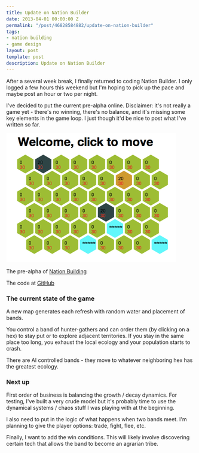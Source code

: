 ```yaml
---
title: Update on Nation Builder
date: 2013-04-01 00:00:00 Z
permalink: "/post/46828584882/update-on-nation-builder"
tags:
- nation building
- game design
layout: post
template: post
description: Update on Nation Builder
---
```


After a several week break, I finally returned to coding Nation Builder. I only logged a few hours this weekend but I'm hoping to pick up the pace and maybe post an hour or two per night.

I've decided to put the current pre-alpha online. Disclaimer: it's not really a game yet - there's no winning, there's no balance, and it's missing some key elements in the game loop. I just though it'd be nice to post what I've written so far.

![](/images/5b030b2bcf02369df0c6048ead86ee1ac9e4dca096cfef8bc94dad3e0004a988.png)

The pre-alpha of [Nation Building](http://nationbuilding.randylubin.com/)

The code at [GitHub](https://github.com/randylubin/Nation-Building/tree/master/Band%20Expansion)

### The current state of the game
A new map generates each refresh with random water and placement of bands.

You control a band of hunter-gathers and can order them (by clicking on a hex) to stay put or to explore adjacent territories. If you stay in the same place too long, you exhaust the local ecology and your population starts to crash.

There are AI controlled bands - they move to whatever neighboring hex has the greatest ecology.

### Next up
First order of business is balancing the growth / decay dynamics. For testing, I've built a very crude model but it's probably time to use the dynamical systems / chaos stuff I was playing with at the beginning.

I also need to put in the logic of what happens when two bands meet. I'm planning to give the player options: trade, fight, flee, etc.

Finally, I want to add the win conditions. This will likely involve discovering certain tech that allows the band to become an agrarian tribe.